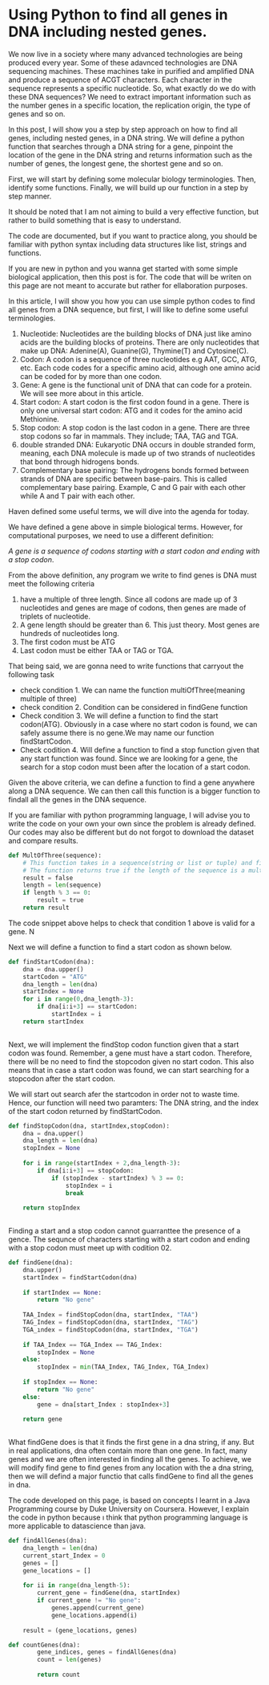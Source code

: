 
# Using Python to find all genes in DNA including nested genes.


We now live in a society where many advanced technologies are being produced every year. Some of these adavnced technologies are DNA sequencing machines. These machines take in purified and amplified DNA and produce a sequence of ACGT characters. Each character in the sequence represents a specific nucleotide. So, what exactly do we do with these DNA sequences? We need to extract important information such as the number genes in a specific location, the replication origin, the type of genes and so on. 

In this post, I will show you a step by step approach on how to find all genes, including nested genes, in a DNA string. We will define a python function that searches through a DNA string for a gene, pinpoint the location of the gene in the DNA string and returns information such as the number of genes, the longest gene, the shortest gene and so on.

First, we will start by defining some molecular biology terminologies. Then, identify some functions. Finally, we will build up our function in a step by step manner. 

It should be noted that I am not aiming to build a very effective function, but rather to build something that is easy to understand. 

The code are documented, but if you want to practice along, you should be familiar with python syntax including data structures like list, strings and functions.

If you are new in python and you wanna get started with some simple biological application, then this post is for. The code that will be writen on this page are not meant to accurate but rather for ellaboration purposes.

In this article, I will show you how you can use simple python codes to find all genes from a DNA sequence, but first, I will like to define some useful terminologies.

1. Nucleotide: Nucleotides are the building blocks of DNA just like amino acids are the building blocks of proteins. There are only nucleotides that make up DNA: Adenine(A), Guanine(G), Thymine(T) and Cytosine(C).
4. Codon: A codon is a sequence of three nucleotides e.g AAT, GCC, ATG, etc. Each code codes for a specific amino acid, although one amino acid can be coded for by more than one codon.
5. Gene: A gene is the functional unit of DNA that can code for a protein. We will see more about in this article.
6. Start codon: A start codon is the first codon found in a gene. There is only one universal start codon: ATG and it codes for the amino acid Methionine.
7. Stop codon: A stop codon is the last codon in a gene. There are three stop codons so far in mammals. They include; TAA, TAG and TGA.
9. double stranded DNA: Eukaryotic DNA occurs in double stranded form, meaning, each DNA molecule is made up of two strands of nucleotides that bond through hidrogens bonds. 
11. Complementary base pairing: The hydrogens bonds formed between strands of DNA are specific between base-pairs. This is called complementary base pairing. Example, C and G pair with each other while A and T pair with each other. 

Haven defined some useful terms, we will dive into the agenda for today. 

We have defined a gene above in simple biological terms. However, for computational purposes, we need to use a different definition:

_A gene is a sequence of codons starting with a start codon and ending with a stop codon_.

From the above definition, any program we write to find genes is DNA must meet the following criteria
1. have a multiple of three length. Since all codons are made up of 3 nucleotides and genes are mage of codons, then genes are made of triplets of nucleotide.
2. A gene length should be greater than 6. This just theory. Most genes are hundreds of nucleotides long.
3. The first codon must be ATG
4. Last codon must be either TAA or TAG or TGA.

That being said, we are gonna need to write functions that carryout the following task
* check condition 1. We can name the function multiOfThree(meaning multiple of three)
* check condition 2. Condition can be considered in findGene function
* Check condition 3. We will define a function to find the start codon(ATG). Obviously in a case where no start codon is found, we can safely assume there is no gene.We may name our function findStartCodon.
* Check codition 4. Will define a function to find a stop function given that any start function was found. Since we are looking for a gene, the search for a stop codon must been after the location of a start codon.

Given the above criteria, we can define a function to find a gene anywhere along a DNA sequence. We can then call this function is a bigger function to findall all the genes in the DNA sequence.

If you are familiar with python programming language, I will advise you to write the code on your own your own since the problem is already defined. Our codes may also be different but do not forgot to download the dataset and compare results.

```python
def MultOfThree(sequence):
    # This function takes in a sequence(string or list or tuple) and finds if the length of the sequence is a multiple of three.
    # The function returns true if the length of the sequence is a multple of 3 and returns false otherwise.
    result = false
    length = len(sequence)
    if length % 3 == 0:
        result = true
    return result
```  
The code snippet above helps to check that condition 1 above is valid for a gene. N

Next we will define a function to find a start codon as shown below.

```python
def findStartCodon(dna):
    dna = dna.upper()
    startCodon = "ATG"
    dna_length = len(dna)
    startIndex = None
    for i in range(0,dna_length-3):
        if dna[i:i+3] == startCodon:
            startIndex = i
    return startIndex
    
```

Next, we will implement the findStop codon function given that a start codon was found. Remember, a gene must have a start codon. Therefore, there will be no need to find the stopcodon given no start codon. This also means that in case a start codon was found, we can start searching for a stopcodon after the start codon. 

We will start out search afer the startcodon in order not to waste time. Hence, our function will need two paramters: The DNA string, and the index of the start codon returned by findStartCodon.



```python
def findStopCodon(dna, startIndex,stopCodon):
    dna = dna.upper()
    dna_length = len(dna)
    stopIndex = None
    
    for i in range(startIndex + 2,dna_length-3):
        if dna[i:i+3] == stopCodon:
            if (stopIndex - startIndex) % 3 == 0:
                stopIndex = i
                break
                
    return stopIndex
    
```

Finding a start and a stop codon cannot guarranttee the presence of a gence. The sequnce of characters starting with a start codon and ending with a stop codon must meet up with codition 02. 

```python
def findGene(dna):
    dna.upper()
    startIndex = findStartCodon(dna)
  
    if startIndex == None:
        return "No gene"
    
    TAA_Index = findStopCodon(dna, startIndex, "TAA")
    TAG_Index = findStopCodon(dna, startIndex, "TAG")
    TGA_ındex = findStopCodon(dna, startIndex, "TGA")
    
    if TAA_Index == TGA_Index == TAG_Index:
        stopIndex = None
    else:
        stopIndex = min(TAA_Index, TAG_Index, TGA_Index)
        
    if stopIndex == None:
        return "No gene"
    else:
        gene = dna[start_Index : stopIndex+3]
   
    return gene
        
  ```  
    
    
What findGene does is that it finds the first gene in a dna string, if any. But in real applications, dna often contain more than one gene. In fact, many genes and we are often interested in finding all the genes. To achieve, we will modify find gene to find genes from any location with the a dna string, then we will defind a major functio that calls findGene to find all the genes in dna.




The code developed on this page, is based on concepts I learnt in a Java Programming course by Duke University on Coursera. However, I explain the code in python because ı think that python programming language is more applicable to datascience than java.


```python
def findAllGenes(dna):
    dna_length = len(dna)
    current_start_Index = 0
    genes = []
    gene_locations = []
    
    for ii in range(dna_length-5):
        current_gene = findGene(dna, startIndex)
        if current_gene != "No gene":
            genes.append(current_gene)
            gene_locations.append(i)
            
    result = (gene_locations, genes)
```


```python
def countGenes(dna):
        gene_indices, genes = findAllGenes(dna)
        count = len(genes)
        
        return count
        
        
```




    
    




